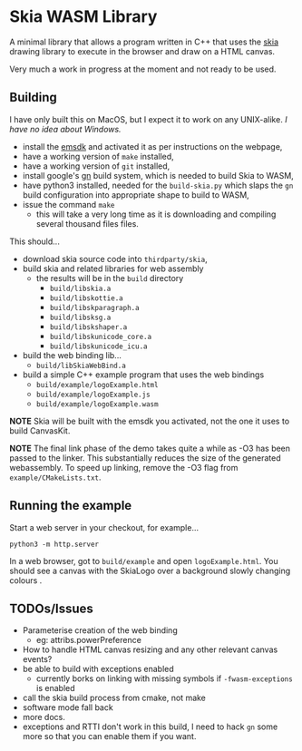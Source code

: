 # Skia WASM Library
A minimal library that allows a program written in C++ that uses the [skia](https://skia.org/) drawing library to execute in the browser and draw on a HTML canvas.

Very much a work in progress at the moment and not ready to be used.

## Building
I have only built this on MacOS, but I expect it to work on any UNIX-alike. *I have no idea about Windows.*

* install the [emsdk](https://emscripten.org/docs/getting_started/downloads.html) and activated it as per instructions on the webpage,
* have a working version of `make` installed,
* have a working version of `git` installed,
* install google's [gn](https://gn.googlesource.com/gn/+/d2e84de8617407cfab0233afc557102cc499e9be/README.md) build system, which is needed to build Skia to WASM,
* have python3 installed, needed for the `build-skia.py` which slaps the `gn` build configuration into appropriate shape to build to WASM,
* issue the command `make`
    * this will take a very long time as it is downloading and compiling several thousand files files.

This should...
* download skia source code into `thirdparty/skia`,
* build skia and related libraries for web assembly
    * the results will be in the `build` directory
        * `build/libskia.a`
        * `build/libskottie.a`
        * `build/libskparagraph.a`
        * `build/libsksg.a`
        * `build/libskshaper.a`
        * `build/libskunicode_core.a`
        * `build/libskunicode_icu.a`
* build the web binding lib...
    * `build/libSkiaWebBind.a`
* build a simple C++ example program that uses the web bindings
    * `build/example/logoExample.html`
    * `build/example/logoExample.js`
    * `build/example/logoExample.wasm`

**NOTE**
Skia will be built with the emsdk you activated, not the one it uses to build CanvasKit.

**NOTE**
The final link phase of the demo takes quite a while as -O3 has been passed to the linker. This substantially reduces the size of the generated webassembly. To speed
up linking, remove the -O3 flag from `example/CMakeLists.txt`.

## Running the example
Start a web server in your checkout, for example...
```
python3 -m http.server
```

In a web browser, got to `build/example` and open `logoExample.html`. You should see a canvas with the SkiaLogo over a background slowly changing colours .

## TODOs/Issues
* Parameterise creation of the web binding
    * eg: attribs.powerPreference
* How to handle HTML canvas resizing and any other relevant canvas events?
* be able to build with exceptions enabled
    * currently borks on linking with missing symbols if `-fwasm-exceptions` is enabled
* call the skia build process from cmake, not make
* software mode fall back
* more docs.
* exceptions and RTTI don't work in this build, I need to hack `gn` some more so that you can enable them if you want.
